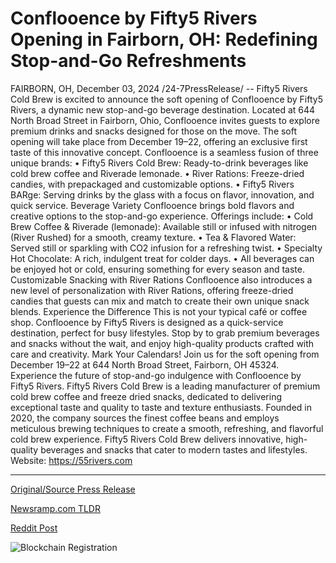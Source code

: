 # Conflooence by Fifty5 Rivers Opening in Fairborn, OH: Redefining Stop-and-Go Refreshments

FAIRBORN, OH, December 03, 2024 /24-7PressRelease/ -- Fifty5 Rivers Cold Brew is excited to announce the soft opening of Conflooence by Fifty5 Rivers, a dynamic new stop-and-go beverage destination. Located at 644 North Broad Street in Fairborn, Ohio, Conflooence invites guests to explore premium drinks and snacks designed for those on the move. The soft opening will take place from December 19–22, offering an exclusive first taste of this innovative concept.  Conflooence is a seamless fusion of three unique brands:  •	Fifty5 Rivers Cold Brew: Ready-to-drink beverages like cold brew coffee and Riverade lemonade. •	River Rations: Freeze-dried candies, with prepackaged and customizable options. •	Fifty5 Rivers BARge: Serving drinks by the glass with a focus on flavor, innovation, and quick service.  Beverage Variety  Conflooence brings bold flavors and creative options to the stop-and-go experience. Offerings include:  •	Cold Brew Coffee & Riverade (lemonade): Available still or infused with nitrogen (River Rushed) for a smooth, creamy texture. •	Tea & Flavored Water: Served still or sparkling with CO2 infusion for a refreshing twist. •	Specialty Hot Chocolate: A rich, indulgent treat for colder days. •	All beverages can be enjoyed hot or cold, ensuring something for every season and taste.  Customizable Snacking with River Rations  Conflooence also introduces a new level of personalization with River Rations, offering freeze-dried candies that guests can mix and match to create their own unique snack blends.  Experience the Difference  This is not your typical café or coffee shop. Conflooence by Fifty5 Rivers is designed as a quick-service destination, perfect for busy lifestyles. Stop by to grab premium beverages and snacks without the wait, and enjoy high-quality products crafted with care and creativity.  Mark Your Calendars!  Join us for the soft opening from December 19–22 at 644 North Broad Street, Fairborn, OH 45324. Experience the future of stop-and-go indulgence with Conflooence by Fifty5 Rivers.  Fifty5 Rivers Cold Brew is a leading manufacturer of premium cold brew coffee and freeze dried snacks, dedicated to delivering exceptional taste and quality to taste and texture enthusiasts. Founded in 2020, the company sources the finest coffee beans and employs meticulous brewing techniques to create a smooth, refreshing, and flavorful cold brew experience. Fifty5 Rivers Cold Brew delivers innovative, high-quality beverages and snacks that cater to modern tastes and lifestyles.  Website: https://55rivers.com 

---

[Original/Source Press Release](https://www.24-7pressrelease.com/press-release/516765/conflooence-by-fifty5-rivers-opening-in-fairborn-oh-redefining-stop-and-go-refreshments)
                    

[Newsramp.com TLDR](https://newsramp.com/curated-news/exciting-soft-opening-of-conflooence-by-fifty5-rivers-in-fairborn-ohio/d97fd41055882d21b8fcc0be9c7de858) 

 



[Reddit Post](https://www.reddit.com/r/newsramp/comments/1h5vydc/exciting_soft_opening_of_conflooence_by_fifty5/) 



![Blockchain Registration](https://cdn.newsramp.app/24-7PressRelease/qrcode/2412/3/clubYLkG.webp)